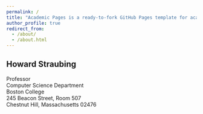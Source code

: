 ```yaml
---
permalink: /
title: "Academic Pages is a ready-to-fork GitHub Pages template for academic personal websites"
author_profile: true
redirect_from: 
  - /about/
  - /about.html
---
```


<h2> Howard Straubing </h2>
<p> Professor <br/>
Computer Science Department <br/> 
Boston College <br/>
245 Beacon Street, Room 507 <br/>
Chestnut Hill, Massachusetts 02476





